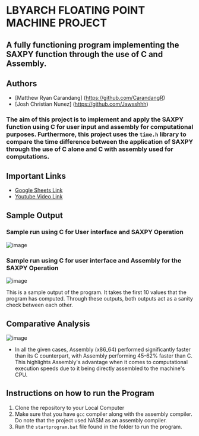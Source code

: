 # LBYARCH FLOATING POINT MACHINE PROJECT

## A fully functioning program implementing the SAXPY function through the use of C and Assembly.
## Authors
- [Matthew Ryan Carandang] (https://github.com/CarandangR)
- [Josh Christian Nunez] (https://github.com/Jawsshhh)

### The aim of this project is to implement and apply the SAXPY function using C for user input and assembly for computational purposes. Furthermore, this project uses the `time.h` library to compare the time difference between the application of SAXPY through the use of C alone and C with assembly used for computations.

## Important Links
- <a href = "https://docs.google.com/spreadsheets/d/1pxjaLjrpqlia0G-htxE7v_ePE7JZzUAg8gkum9WhNz0/edit?usp=sharing" target = "blank"> Google Sheets Link </a>
- <a href = "https://youtu.be/vBe84-GRmoU" target = "blank"> Youtube Video Link </a>

## Sample Output
### Sample run using C for User interface and SAXPY Operation
![image](https://github.com/user-attachments/assets/bc7bba2e-4a5a-44c1-96a9-ca33b8a970c8)

### Sample run using C for user interface and Assembly for the SAXPY Operation
![image](https://github.com/user-attachments/assets/41870c2a-390d-4e3d-a9ef-feb9a6f952a9)

This is a sample output of the program. It takes the first 10 values that the program has computed. Through these outputs, both outputs act as a sanity check between each other.

## Comparative Analysis
![image](https://github.com/user-attachments/assets/2bde86de-ddb8-41f0-b79d-a38d19ccb62e)
- In all the given cases, Assembly (x86_64) performed significantly faster than its C counterpart, with Assembly performing 45-62% faster than C. This highlights Assembly's advantage when it comes to computational execution speeds due to it being directly assembled to the machine's CPU.


## Instructions on how to run the Program
1. Clone the repository to your Local Computer
2. Make sure that you have `gcc` compiler along with the assembly compiler. Do note that the project used NASM as an assembly compiler.
3. Run the `startprogram.bat` file found in the folder to run the program.
